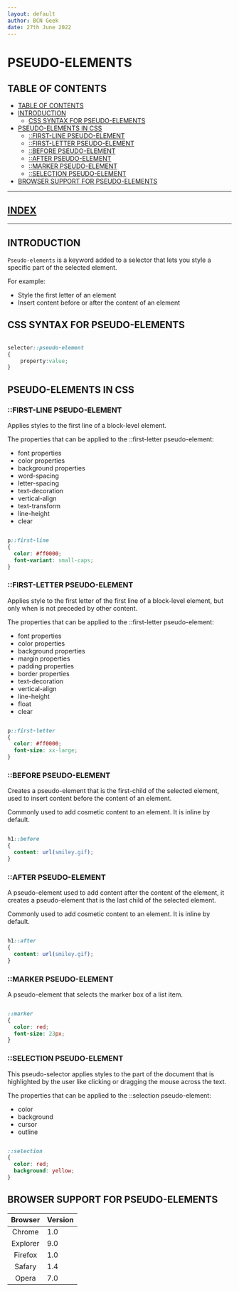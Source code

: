 ```yaml
---
layout: default
author: BCN Geek
date: 27th June 2022
---
```


# PSEUDO-ELEMENTS

## TABLE OF CONTENTS

- [TABLE OF CONTENTS](#table-of-contents)
- [INTRODUCTION](#introduction)
  - [CSS SYNTAX FOR PSEUDO-ELEMENTS](#css-syntax-for-pseudo-elements)
- [PSEUDO-ELEMENTS IN CSS](#pseudo-elements-in-css)
  - [::FIRST-LINE PSEUDO-ELEMENT](#first-line-pseudo-element)
  - [::FIRST-LETTER PSEUDO-ELEMENT](#first-letter-pseudo-element)
  - [::BEFORE PSEUDO-ELEMENT](#before-pseudo-element)
  - [::AFTER PSEUDO-ELEMENT](#after-pseudo-element)
  - [::MARKER PSEUDO-ELEMENT](#marker-pseudo-element)
  - [::SELECTION PSEUDO-ELEMENT](#selection-pseudo-element)
- [BROWSER SUPPORT FOR PSEUDO-ELEMENTS](#browser-support-for-pseudo-elements)

---

## [INDEX](./index.md)

---

## INTRODUCTION

`Pseudo-elements` is a keyword added to a selector that lets you style a specific part of the selected element.

For example:

- Style the first letter of an element
- Insert content before or after the content of an element

## CSS SYNTAX FOR PSEUDO-ELEMENTS

```CSS

selector::pseudo-element
{
    property:value;
}

```

## PSEUDO-ELEMENTS IN CSS

### ::FIRST-LINE PSEUDO-ELEMENT

Applies styles to the first line of a block-level element.

The properties that can be applied to the ::first-letter pseudo-element:

- font properties
- color properties
- background properties
- word-spacing
- letter-spacing
- text-decoration
- vertical-align
- text-transform
- line-height
- clear

```CSS

p::first-line 
{
  color: #ff0000;
  font-variant: small-caps;
}

```

### ::FIRST-LETTER PSEUDO-ELEMENT

Applies style to the first letter of the first line of a block-level element, but only when is not preceded by other content.

The properties that can be applied to the ::first-letter pseudo-element:

- font properties
- color properties
- background properties
- margin properties
- padding properties
- border properties
- text-decoration
- vertical-align
- line-height
- float
- clear

```CSS

p::first-letter 
{
  color: #ff0000;
  font-size: xx-large;
}

```

### ::BEFORE PSEUDO-ELEMENT

Creates a pseudo-element that is the first-child of the selected element, used to insert content before the content of an element.

Commonly used to add cosmetic content to an element. It is inline by default.

```CSS

h1::before 
{
  content: url(smiley.gif);
}

```

### ::AFTER PSEUDO-ELEMENT

A pseudo-element used to add content after the content of the element, it creates a pseudo-element that is the last child of the selected element.

Commonly used to add cosmetic content to an element. It is inline by default.

```CSS

h1::after 
{
  content: url(smiley.gif);
}

```

### ::MARKER PSEUDO-ELEMENT

A pseudo-element that selects the marker box of a list item.

```CSS

::marker 
{
  color: red;
  font-size: 23px;
}

```

### ::SELECTION PSEUDO-ELEMENT

This pseudo-selector applies styles to the part of the document that is highlighted by the user like clicking or dragging the mouse across the text.

The properties that can be applied to the ::selection pseudo-element:

- color
- background
- cursor
- outline

```CSS

::selection 
{
  color: red;
  background: yellow;
}

```

## BROWSER SUPPORT FOR PSEUDO-ELEMENTS

| Browser | Version |
|:----:|:-------------|
| Chrome  | 1.0 |
| Explorer  | 9.0 |
| Firefox | 1.0 |
| Safary | 1.4 |
| Opera | 7.0 |
